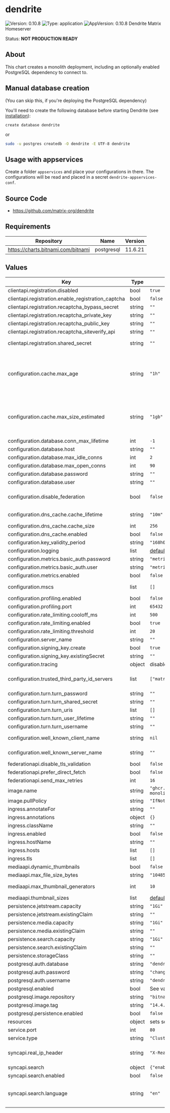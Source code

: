 # dendrite

![Version: 0.10.8](https://img.shields.io/badge/Version-0.10.8-informational?style=flat-square) ![Type: application](https://img.shields.io/badge/Type-application-informational?style=flat-square) ![AppVersion: 0.10.8](https://img.shields.io/badge/AppVersion-0.10.8-informational?style=flat-square)
Dendrite Matrix Homeserver

Status: **NOT PRODUCTION READY**

## About

This chart creates a monolith deployment, including an optionally enabled PostgreSQL dependency to connect to.

## Manual database creation

(You can skip this, if you're deploying the PostgreSQL dependency)

You'll need to create the following database before starting Dendrite (see [installation](https://matrix-org.github.io/dendrite/installation/database#single-database-creation)):

```postgres
create database dendrite
```

or

```bash
sudo -u postgres createdb -O dendrite -E UTF-8 dendrite
```

## Usage with appservices

Create a folder `appservices` and place your configurations in there.  The configurations will be read and placed in a secret `dendrite-appservices-conf`.

## Source Code

* <https://github.com/matrix-org/dendrite>
## Requirements

| Repository | Name | Version |
|------------|------|---------|
| https://charts.bitnami.com/bitnami | postgresql | 11.6.21 |
## Values

| Key | Type | Default | Description |
|-----|------|---------|-------------|
| clientapi.registration.disabled | bool | `true` | Disable registration |
| clientapi.registration.enable_registration_captcha | bool | `false` | enable reCAPTCHA registration |
| clientapi.registration.recaptcha_bypass_secret | string | `""` | reCAPTCHA bypass secret |
| clientapi.registration.recaptcha_private_key | string | `""` | reCAPTCHA private key |
| clientapi.registration.recaptcha_public_key | string | `""` | reCAPTCHA public key |
| clientapi.registration.recaptcha_siteverify_api | string | `""` |  |
| clientapi.registration.shared_secret | string | `""` | If set, allows registration by anyone who knows the shared secret, regardless of whether registration is otherwise disabled. |
| configuration.cache.max_age | string | `"1h"` | The maximum amount of time that a cache entry can live for in memory before it will be evicted and/or refreshed from the database. Lower values result in easier admission of new cache entries but may also increase database load in comparison to higher values, so adjust conservatively. Higher values may make it harder for new items to make it into the cache, e.g. if new rooms suddenly become popular. |
| configuration.cache.max_size_estimated | string | `"1gb"` | The estimated maximum size for the global cache in bytes, or in terabytes, gigabytes, megabytes or kilobytes when the appropriate 'tb', 'gb', 'mb' or 'kb' suffix is specified. Note that this is not a hard limit, nor is it a memory limit for the entire process. A cache that is too small may ultimately provide little or no benefit. |
| configuration.database.conn_max_lifetime | int | `-1` | Default database maximum lifetime |
| configuration.database.host | string | `""` | Default database host |
| configuration.database.max_idle_conns | int | `2` | Default database maximum idle connections |
| configuration.database.max_open_conns | int | `90` | Default database maximum open connections |
| configuration.database.password | string | `""` | Default database password |
| configuration.database.user | string | `""` | Default database user |
| configuration.disable_federation | bool | `false` | Disable federation. Dendrite will not be able to make any outbound HTTP requests to other servers and the federation API will not be exposed. |
| configuration.dns_cache.cache_lifetime | string | `"10m"` | Duration for how long DNS cache items should be considered valid ([see time.ParseDuration](https://pkg.go.dev/time#ParseDuration) for more) |
| configuration.dns_cache.cache_size | int | `256` | Maximum number of entries to hold in the DNS cache |
| configuration.dns_cache.enabled | bool | `false` | Whether or not the DNS cache is enabled. |
| configuration.key_validity_period | string | `"168h0m0s"` |  |
| configuration.logging | list | [default dendrite config values](https://github.com/matrix-org/dendrite/blob/master/dendrite-config.yaml) | Default logging configuration |
| configuration.metrics.basic_auth.password | string | `"metrics"` | HTTP basic authentication password |
| configuration.metrics.basic_auth.user | string | `"metrics"` | HTTP basic authentication username |
| configuration.metrics.enabled | bool | `false` | Whether or not Prometheus metrics are enabled. |
| configuration.mscs | list | `[]` | Configuration for experimental MSC's. (Valid values are: msc2836 and msc2946) |
| configuration.profiling.enabled | bool | `false` | Enable pprof |
| configuration.profiling.port | int | `65432` | pprof port, if enabled |
| configuration.rate_limiting.cooloff_ms | int | `500` | Cooloff time in milliseconds |
| configuration.rate_limiting.enabled | bool | `true` | Enable rate limiting |
| configuration.rate_limiting.threshold | int | `20` | After how many requests a rate limit should be activated |
| configuration.server_name | string | `""` | Servername for this Dendrite deployment |
| configuration.signing_key.create | bool | `true` | Create a new signing key, if not exists |
| configuration.signing_key.existingSecret | string | `""` | Use an existing secret |
| configuration.tracing | object | disabled | Default tracing configuration |
| configuration.trusted_third_party_id_servers | list | `["matrix.org","vector.im"]` | Lists of domains that the server will trust as identity servers to verify third party identifiers such as phone numbers and email addresses. |
| configuration.turn.turn_password | string | `""` | The TURN password |
| configuration.turn.turn_shared_secret | string | `""` |  |
| configuration.turn.turn_uris | list | `[]` |  |
| configuration.turn.turn_user_lifetime | string | `""` |  |
| configuration.turn.turn_username | string | `""` | The TURN username |
| configuration.well_known_client_name | string | `nil` | The server name to delegate client-server communications to, with optional port e.g. localhost:443 |
| configuration.well_known_server_name | string | `""` | The server name to delegate server-server communications to, with optional port e.g. localhost:443 |
| federationapi.disable_tls_validation | bool | `false` | Disable TLS validation |
| federationapi.prefer_direct_fetch | bool | `false` |  |
| federationapi.send_max_retries | int | `16` |  |
| image.name | string | `"ghcr.io/matrix-org/dendrite-monolith:v0.10.8"` | Docker repository/image to use |
| image.pullPolicy | string | `"IfNotPresent"` | Kubernetes pullPolicy |
| ingress.annotateFor | string | `""` |  |
| ingress.annotations | object | `{}` | Extra, custom annotations |
| ingress.className | string | `""` |  |
| ingress.enabled | bool | `false` | Create an ingress for a monolith deployment |
| ingress.hostName | string | `""` |  |
| ingress.hosts | list | `[]` |  |
| ingress.tls | list | `[]` |  |
| mediaapi.dynamic_thumbnails | bool | `false` |  |
| mediaapi.max_file_size_bytes | string | `"10485760"` | The max file size for uploaded media files |
| mediaapi.max_thumbnail_generators | int | `10` | The maximum number of simultaneous thumbnail generators to run. |
| mediaapi.thumbnail_sizes | list | [default dendrite config values](https://github.com/matrix-org/dendrite/blob/master/dendrite-config.yaml) | A list of thumbnail sizes to be generated for media content. |
| persistence.jetstream.capacity | string | `"1Gi"` |  |
| persistence.jetstream.existingClaim | string | `""` | Use an existing volume claim for jetstream |
| persistence.media.capacity | string | `"1Gi"` |  |
| persistence.media.existingClaim | string | `""` | Use an existing volume claim for media files |
| persistence.search.capacity | string | `"1Gi"` |  |
| persistence.search.existingClaim | string | `""` | Use an existing volume claim for the fulltext search index |
| persistence.storageClass | string | `""` |  |
| postgresql.auth.database | string | `"dendrite"` |  |
| postgresql.auth.password | string | `"changeme"` |  |
| postgresql.auth.username | string | `"dendrite"` |  |
| postgresql.enabled | bool | See value.yaml | Enable and configure postgres as the database for dendrite. |
| postgresql.image.repository | string | `"bitnami/postgresql"` |  |
| postgresql.image.tag | string | `"14.4.0"` |  |
| postgresql.persistence.enabled | bool | `false` |  |
| resources | object | sets some sane default values | Default resource requests/limits. |
| service.port | int | `80` |  |
| service.type | string | `"ClusterIP"` |  |
| syncapi.real_ip_header | string | `"X-Real-IP"` | This option controls which HTTP header to inspect to find the real remote IP address of the client. This is likely required if Dendrite is running behind a reverse proxy server. |
| syncapi.search | object | `{"enabled":false,"language":"en"}` | Configuration for the full-text search engine. |
| syncapi.search.enabled | bool | `false` | Whether or not search is enabled. |
| syncapi.search.language | string | `"en"` | The language most likely to be used on the server - used when indexing, to ensure the returned results match expectations. A full list of possible languages can be found at https://github.com/blevesearch/bleve/tree/master/analysis/lang |
